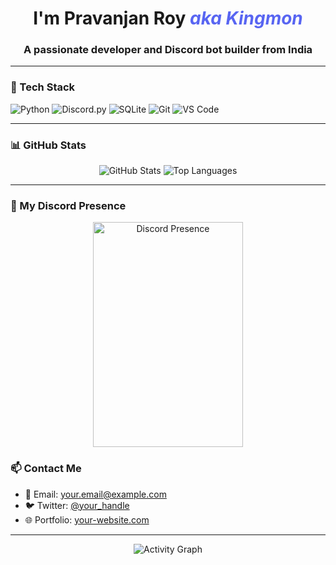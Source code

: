 <h1 align="center">I'm Pravanjan Roy <span style="color:#5865F2;font-weight:bold;font-style:italic;">aka Kingmon</span></h1>
<h3 align="center">A passionate developer and Discord bot builder from India</h3>

---

### 🧰 Tech Stack

![Python](https://img.shields.io/badge/-Python-333333?style=flat&logo=python)
![Discord.py](https://img.shields.io/badge/-discord.py-7289DA?logo=discord&logoColor=white&style=flat)
![SQLite](https://img.shields.io/badge/-SQLite-003B57?style=flat&logo=sqlite)
![Git](https://img.shields.io/badge/-Git-F05032?style=flat&logo=git&logoColor=white)
![VS Code](https://img.shields.io/badge/-VS%20Code-007ACC?style=flat&logo=visual-studio-code)

---

### 📊 GitHub Stats

<p align="center">
  <img src="https://github-readme-stats.vercel.app/api?username=kingmon6996&show_icons=true&theme=github_dark&hide=prs" alt="GitHub Stats" />
  <img src="https://github-readme-stats.vercel.app/api/top-langs/?username=kingmon6996&layout=compact&theme=github_dark" alt="Top Languages" />
</p>

---

### 💬 My Discord Presence

<p align="center">
  <img src="https://raw.githubusercontent.com/kingmon6996/kingmon6996/main/data/profile.gif.gif" alt="Discord Presence" width="240" height="360" />
</p>

### 📫 Contact Me

- 📧 Email: [your.email@example.com](mailto:your.email@example.com)
- 🐦 Twitter: [@your_handle](https://twitter.com/your_handle)
- 🌐 Portfolio: [your-website.com](https://your-website.com)

---

<p align="center">
  <img src="https://github-readme-activity-graph.cyclic.app/graph?username=kingmon6996&theme=github-compact" alt="Activity Graph" />
</p>
